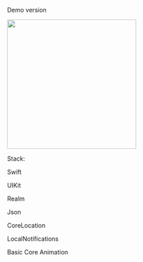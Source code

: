 Demo version

<img src="https://github.com/TUFFI2033/Workout_App/assets/57073564/802f5351-06a9-43d0-bc7c-c21ae6a68fc1" width="300">


Stack:

Swift

UIKit

Realm

Json

CoreLocation

LocalNotifications

Basic Core Animation
